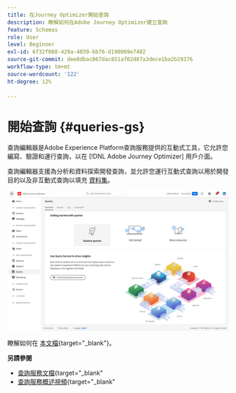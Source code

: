 ```yaml
---
title: 在Journey Optimizer開始查詢
description: 瞭解如何在Adobe Journey Optimizer建立查詢
feature: Schemas
role: User
level: Beginner
exl-id: 6f32f068-429a-4039-bb76-d190069e7402
source-git-commit: dee8dbac067dac851af02d87a3dece1ba2b29376
workflow-type: tm+mt
source-wordcount: '122'
ht-degree: 12%

---
```


# 開始查詢 {#queries-gs}

查詢編輯器是Adobe Experience Platform查詢服務提供的互動式工具，它允許您編寫、驗證和運行查詢，以在 [!DNL Adobe Journey Optimizer] 用戶介面。

查詢編輯器支援為分析和資料探索開發查詢，並允許您運行互動式查詢以用於開發目的以及非互動式查詢以填充 [資料集](get-started-datasets.md)。


![](assets/queries-home.png)

瞭解如何在 [本文檔](https://experienceleague.adobe.com/docs/experience-platform/query/ui/user-guide.html){target=&quot;_blank&quot;}。

**另請參閱**

* [查詢服務文檔](https://experienceleague.adobe.com/docs/experience-platform/query/home.html?lang=zh-Hant){target=&quot;_blank&quot;
* [查詢服務概述視頻](https://experienceleague.adobe.com/docs/platform-learn/tutorials/queries/understanding-query-service.html?lang=zh-Hant){target=&quot;_blank&quot;

